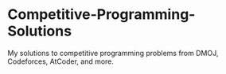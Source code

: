 # Competitive-Programming-Solutions
My solutions to competitive programming problems from DMOJ, Codeforces, AtCoder, and more.

